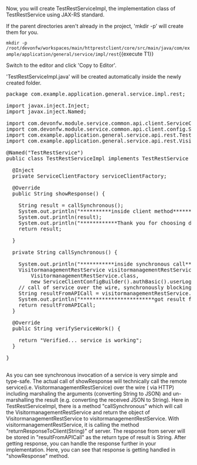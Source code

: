Now, you will create TestRestServiceImpl, the implementation class of TestRestService using JAX-RS standard.



If the parent directories aren't already in the project, 'mkdir -p' will create them for you. 

`mkdir -p /root/devonfw/workspaces/main/httprestclient/core/src/main/java/com/example/application/general/service/impl/rest`{{execute T1}}

Switch to the editor and click 'Copy to Editor'. 

'TestRestServiceImpl.java' will be created automatically inside the newly created folder.

<pre class="file" data-filename="devonfw/workspaces/main/httprestclient/core/src/main/java/com/example/application/general/service/impl/rest/TestRestServiceImpl.java">
package com.example.application.general.service.impl.rest;

import javax.inject.Inject;
import javax.inject.Named;

import com.devonfw.module.service.common.api.client.ServiceClientFactory;
import com.devonfw.module.service.common.api.client.config.ServiceClientConfigBuilder;
import com.example.application.general.service.api.rest.TestRestService;
import com.example.application.general.service.api.rest.VisitormanagementRestService;

@Named(&#34;TestRestService&#34;)
public class TestRestServiceImpl implements TestRestService {

  @Inject
  private ServiceClientFactory serviceClientFactory;

  @Override
  public String showResponse() {

    String result = callSynchronous();
    System.out.println(&#34;**********inside client method***********&#34;);
    System.out.println(result);
    System.out.println(&#34;************Thank you for choosing devon4j ****************&#34;);
    return result;

  }

  private String callSynchronous() {

    System.out.println(&#34;***********inside synchronous call************&#34;);
    VisitormanagementRestService visitormanagementRestService = this.serviceClientFactory.create(
        VisitormanagementRestService.class,
        new ServiceClientConfigBuilder().authBasic().userLogin(&#34;admin&#34;).userPassword(&#34;admin&#34;).buildMap());
    // call of service over the wire, synchronously blocking until result is received or error occurred
    String resultFromAPICall = visitormanagementRestService.returnResponseToClient();
    System.out.println(&#34;************************got result from api&#34; + resultFromAPICall + &#34;***************&#34;);
    return resultFromAPICall;
  }

  @Override
  public String verifyServiceWork() {

    return &#34;Verified... service is working&#34;;
  }

}

</pre>

As you can see synchronous invocation of a service is very simple and type-safe. The actual call of showResponse will technically call the remote service(i.e. VisitormanagementRestService) over the wire ( via HTTP) including marshaling the arguments (converting String to JSON) and un-marshalling the result (e.g. converting the received JSON to String).
Here in TestRestServiceImpl, there is a method &#34;callSynchronous&#34; which will call the VisitormanagementRestService and return the object of VisitormanagementRestService to visitormanagementRestService.
With visitormanagementRestService, it is calling the method &#34;returnResponseToClient(String)&#34; of server.
The response from server will be stored in &#34;resultFromAPICall&#34; as the return type of result is String.
After getting response, you can handle the response further in your implementation. Here, you can see that response is getting handled in &#34;showResponse&#34; method.

